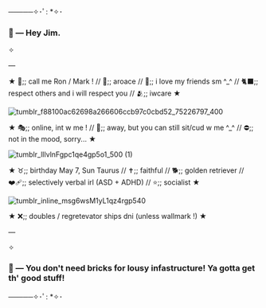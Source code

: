 ─────✧･ﾟ: *✧･
### 🔨 — Hey Jim.

✧

—

★ 👑;; call me Ron / Mark ! // 🌻;; aroace // 💞;; i love my friends sm ^_^ // 🐈‍⬛;; respect others and i will respect you // 🫂;; iwcare ★

![tumblr_f88100ac62698a266606ccb97c0cbd52_75226797_400](https://github.com/user-attachments/assets/b929cb3c-d134-4834-b7ec-faea19efc9a1)


★ 🎭;; online, int w me ! //
🌙;; away, but you can still sit/cud w me ^_^ //
⛔;; not in the mood, sorry... ★

![tumblr_lllvlnFgpc1qe4gp5o1_500 (1)](https://github.com/user-attachments/assets/f8374940-2885-4596-8a25-c10fcbe584f8)


★ ♉;; birthday May 7, Sun Taurus // ✝️;; faithful // 🐕;; golden retriever // ❤️‍🩹;; selectively verbal irl (ASD + ADHD) // ⭐;; socialist ★

![tumblr_inline_msg6wsM1yL1qz4rgp540](https://github.com/user-attachments/assets/6a125890-554f-4de3-89a4-8ff788cb0d08)


★ ❌;; doubles / regretevator ships dni (unless wallmark !) ★


—

✧

### 🔨 — You don't need bricks for lousy infastructure! Ya gotta get th' good stuff!
─────✧･ﾟ: *✧･
